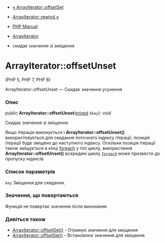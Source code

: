 - [« ArrayIterator::offsetSet](arrayiterator.offsetset.md)
- [ArrayIterator::rewind »](arrayiterator.rewind.md)

- [PHP Manual](index.md)
- [ArrayIterator](class.arrayiterator.md)
- скидає значення зі зміщення

# ArrayIterator::offsetUnset

(PHP 5, PHP 7, PHP 8)

ArrayIterator::offsetUnset — Скидає значення усунення

### Опис

public
**ArrayIterator::offsetUnset**([mixed](language.types.declarations.md#language.types.declarations.mixed)
`$key`): void

Скидає значення зі зміщення.

Якщо ітерація виконується і **ArrayIterator::offsetUnset()**
використовується для скидання поточного індексу ітерації, позиція ітерації
буде зміщено до наступного індексу. Оскільки позиція ітерації також
зміщується в кінці [foreach](control-structures.foreach.md) у тілі
циклу, використання **ArrayIterator::offsetUnset()** всередині циклу
[`foreach`](control-structures.foreach.md) може призвести до пропуску
індексів

### Список параметрів

`key`
Зміщення для скидання.

### Значення, що повертаються

Функція не повертає значення після виконання.

### Дивіться також

- [ArrayIterator::offsetGet()](arrayiterator.offsetget.md) -
Отримує значення для зміщення
- [ArrayIterator::offsetSet()](arrayiterator.offsetset.md) -
Встановлює значення для зміщення
